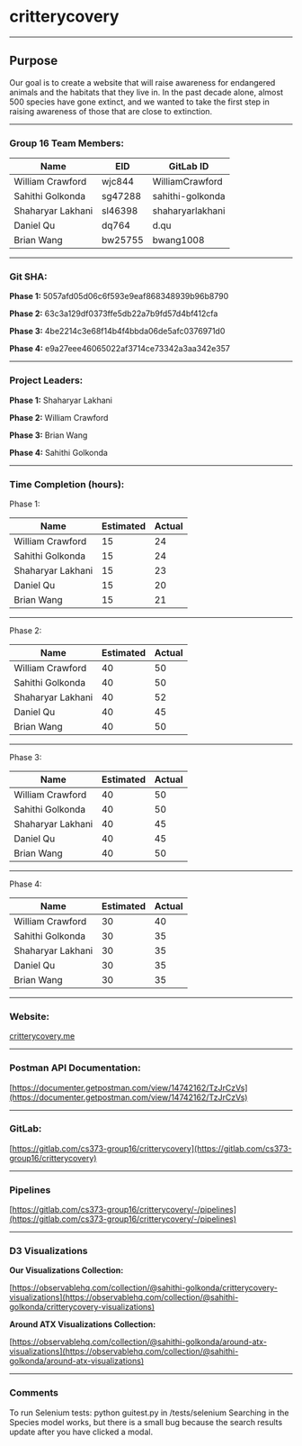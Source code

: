 # critterycovery
---
## Purpose
Our goal is to create a website that will raise awareness for endangered animals and the habitats that they live in. In the past decade alone, almost 500 species have gone extinct, and we wanted to take the first step in raising awareness of those that are close to extinction. 

---
### Group 16 Team Members: 
Name | EID | GitLab ID
--------- | --------- | ---------
William Crawford | wjc844 |  WilliamCrawford
Sahithi Golkonda | sg47288 | sahithi-golkonda
Shaharyar Lakhani |sl46398 |shaharyarlakhani
Daniel Qu | dq764 | d.qu
Brian Wang |bw25755 |bwang1008

---

### Git SHA: 
**Phase 1:**
5057afd05d06c6f593e9eaf868348939b96b8790

**Phase 2:**
63c3a129df0373ffe5db22a7b9fd57d4bf412cfa

**Phase 3:**
4be2214c3e68f14b4f4bbda06de5afc0376971d0

**Phase 4:**
e9a27eee46065022af3714ce73342a3aa342e357

---

### Project Leaders: 
**Phase 1:**
Shaharyar Lakhani

**Phase 2:**
William Crawford

**Phase 3:**
Brian Wang

**Phase 4:**
Sahithi Golkonda

---

### Time Completion (hours):
Phase 1:

Name | Estimated | Actual
--------- | --------- | ---------
William Crawford | 15 | 24
Sahithi Golkonda | 15 | 24
Shaharyar Lakhani | 15 | 23
Daniel Qu | 15 | 20
Brian Wang | 15 | 21

--- 
Phase 2: 

Name | Estimated | Actual
--------- | --------- | ---------
William Crawford | 40 | 50
Sahithi Golkonda | 40 | 50
Shaharyar Lakhani | 40 | 52
Daniel Qu | 40 | 45
Brian Wang | 40 | 50

---
Phase 3: 

Name | Estimated | Actual
--------- | --------- | ---------
William Crawford | 40 | 50
Sahithi Golkonda | 40 | 50
Shaharyar Lakhani | 40 | 45
Daniel Qu | 40 | 45
Brian Wang | 40 | 50

---
Phase 4: 

Name | Estimated | Actual
--------- | --------- | ---------
William Crawford | 30 | 40
Sahithi Golkonda | 30 | 35
Shaharyar Lakhani | 30 | 35
Daniel Qu | 30 | 35
Brian Wang | 30 | 35

---

### Website: 
[critterycovery.me](https://critterycovery.me)

---

### Postman API Documentation:
[https://documenter.getpostman.com/view/14742162/TzJrCzVs](https://documenter.getpostman.com/view/14742162/TzJrCzVs)

---

### GitLab: 
[https://gitlab.com/cs373-group16/critterycovery](https://gitlab.com/cs373-group16/critterycovery)

---

### Pipelines 

[https://gitlab.com/cs373-group16/critterycovery/-/pipelines](https://gitlab.com/cs373-group16/critterycovery/-/pipelines)

---

### D3 Visualizations

**Our Visualizations Collection:**

[https://observablehq.com/collection/@sahithi-golkonda/critterycovery-visualizations](https://observablehq.com/collection/@sahithi-golkonda/critterycovery-visualizations) 

**Around ATX Visualizations Collection:**

[https://observablehq.com/collection/@sahithi-golkonda/around-atx-visualizations](https://observablehq.com/collection/@sahithi-golkonda/around-atx-visualizations) 

---
### Comments 
To run Selenium tests: python guitest.py in /tests/selenium
Searching in the Species model works, but there is a small bug because the search results update after you have clicked a modal. 

